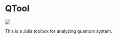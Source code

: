 # QTool
[![](https://img.shields.io/badge/docs-stable-blue.svg)](https://uscqserver.github.io/QTool.jl/stable)

This is a Julia toolbox for analyzing quantum system.
